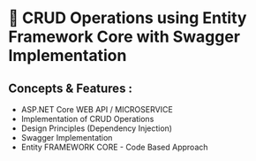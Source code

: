# 👣 **CRUD Operations using Entity Framework Core with Swagger Implementation**

## Concepts & Features :

- ASP.NET Core WEB API / MICROSERVICE
- Implementation of CRUD Operations
- Design Principles (Dependency Injection)
- Swagger Implementation
- Entity FRAMEWORK CORE - Code Based Approach
